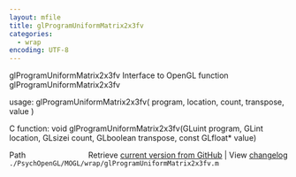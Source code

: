 ```yaml
---
layout: mfile
title: glProgramUniformMatrix2x3fv
categories:
  - wrap
encoding: UTF-8
---
```


glProgramUniformMatrix2x3fv  Interface to OpenGL function glProgramUniformMatrix2x3fv

usage:  glProgramUniformMatrix2x3fv( program, location, count, transpose, value )

C function:  void glProgramUniformMatrix2x3fv(GLuint program, GLint location, GLsizei count, GLboolean transpose, const GLfloat\* value)


<div class="code_header" style="text-align:right;">
  <span style="float:left;">Path&nbsp;&nbsp;</span> <span class="counter">Retrieve <a href=
  "https://raw.github.com/Psychtoolbox-3/Psychtoolbox-3/beta/./PsychOpenGL/MOGL/wrap/glProgramUniformMatrix2x3fv.m">current version from GitHub</a> | View <a href=
  "https://github.com/Psychtoolbox-3/Psychtoolbox-3/commits/beta/./PsychOpenGL/MOGL/wrap/glProgramUniformMatrix2x3fv.m">changelog</a></span>
</div>
<div class="code">
  <code>./PsychOpenGL/MOGL/wrap/glProgramUniformMatrix2x3fv.m</code>
</div>
